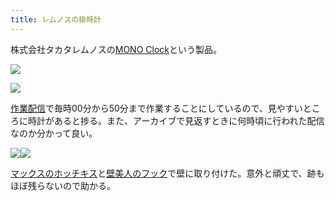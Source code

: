 ```yaml
---
title: レムノスの掛時計
---
```

株式会社タカタレムノスの[MONO Clock](https://www.amazon.co.jp/dp/B004UIT8BK)という製品。

![](https://lh3.googleusercontent.com/qh4ZldDClcK1rjB1BAxdejEBEfk1F15GwrEp3-wLYO17kEcf6UZHgenkxGVHHYlVg1ZhS-0ToeAhvuYwhGLmVGTqoIi_m1URkTR35HJdx__HB_5lrBvfKyE7-LyNHiVgT_E_fpjOkgbOS-UOOBs_sQ)

![](https://lh5.googleusercontent.com/fMspvh8s6Kp7LeFo1xWeF4gb1A6nxR8e8wbfjloslMWTZTxuhUONSmH5ya_Q8Qwu0nGuTfK489Mcqodeh__XiA2UQbM2NXKxIsybtS8o-93BvQpp5awga5X6YoGQPHZzbDhHmvD5F6CxeVvSzBgfRA)

[作業配信](https://www.youtube.com/channel/UC5s-KpSDGzxWPWNv94PnJHw)で毎時00分から50分まで作業することにしているので、見やすいところに時計があると捗る。また、アーカイブで見返すときに何時頃に行われた配信なのか分かって良い。

![](https://lh6.googleusercontent.com/rdSoIV_SY2DNTITztpoD49Uzy2E0ImcJm1GsJwjCwHLIlzBKWjLaAbKWCq7oewhxibUZkzFppBuJlkjkAe_np4jlAHgul6YrVPEKaasExPGp1VW-g_PNsiVTDC_oLGvn0eK03dWlQdzbv5hY77q5Rw)![](https://lh5.googleusercontent.com/VzKSkr7r3KxeZp6UT1Qo0UDeH0XJhjqQ-40L6FET5vk4OYWQFgRz3CJyF23LNkF_mxMiDNhvg-S8KljOCjSYSCedveAeqZOmD9kmDUtuVCuQNhIC37c2vBf7iTp1MeeaoM-2WE64mOcqv9LvwV6FHQ)

[マックスのホッチキス](https://www.amazon.co.jp/dp/B000O9WRWG)と[壁美人のフック](https://www.amazon.co.jp/dp/B00CU78TDG)で壁に取り付けた。意外と頑丈で、跡もほぼ残らないので助かる。
